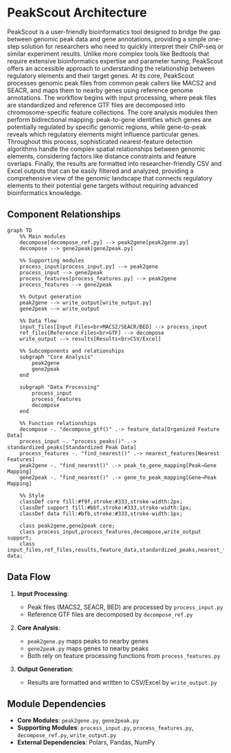 # PeakScout Architecture

PeakScout is a user-friendly bioinformatics tool designed to bridge the gap between genomic peak data and gene annotations, providing a simple one-step solution for researchers who need to quickly interpret their ChIP-seq or similar experiment results. Unlike more complex tools like Bedtools that require extensive bioinformatics expertise and parameter tuning, PeakScout offers an accessible approach to understanding the relationship between regulatory elements and their target genes. At its core, PeakScout processes genomic peak files from common peak callers like MACS2 and SEACR, and maps them to nearby genes using reference genome annotations. The workflow begins with input processing, where peak files are standardized and reference GTF files are decomposed into chromosome-specific feature collections. The core analysis modules then perform bidirectional mapping: peak-to-gene identifies which genes are potentially regulated by specific genomic regions, while gene-to-peak reveals which regulatory elements might influence particular genes. Throughout this process, sophisticated nearest-feature detection algorithms handle the complex spatial relationships between genomic elements, considering factors like distance constraints and feature overlaps. Finally, the results are formatted into researcher-friendly CSV and Excel outputs that can be easily filtered and analyzed, providing a comprehensive view of the genomic landscape that connects regulatory elements to their potential gene targets without requiring advanced bioinformatics knowledge.

## Component Relationships

```mermaid
graph TD
    %% Main modules
    decompose[decompose_ref.py] --> peak2gene[peak2gene.py]
    decompose --> gene2peak[gene2peak.py]
    
    %% Supporting modules
    process_input[process_input.py] --> peak2gene
    process_input --> gene2peak
    process_features[process_features.py] --> peak2gene
    process_features --> gene2peak
    
    %% Output generation
    peak2gene --> write_output[write_output.py]
    gene2peak --> write_output
    
    %% Data flow
    input_files[Input Files<br>MACS2/SEACR/BED] --> process_input
    ref_files[Reference Files<br>GTF] --> decompose
    write_output --> results[Results<br>CSV/Excel]
    
    %% Subcomponents and relationships
    subgraph "Core Analysis"
        peak2gene
        gene2peak
    end
    
    subgraph "Data Processing"
        process_input
        process_features
        decompose
    end
    
    %% Function relationships
    decompose -. "decompose_gtf()" .-> feature_data[Organized Feature Data]
    process_input -. "process_peaks()" .-> standardized_peaks[Standardized Peak Data]
    process_features -. "find_nearest()" .-> nearest_features[Nearest Features]
    peak2gene -. "find_nearest()" .-> peak_to_gene_mapping[Peak→Gene Mapping]
    gene2peak -. "find_nearest()" .-> gene_to_peak_mapping[Gene→Peak Mapping]
    
    %% Style
    classDef core fill:#f9f,stroke:#333,stroke-width:2px;
    classDef support fill:#bbf,stroke:#333,stroke-width:1px;
    classDef data fill:#bfb,stroke:#333,stroke-width:1px;
    
    class peak2gene,gene2peak core;
    class process_input,process_features,decompose,write_output support;
    class input_files,ref_files,results,feature_data,standardized_peaks,nearest_features data;
```

## Data Flow

1. **Input Processing**:
   - Peak files (MACS2, SEACR, BED) are processed by `process_input.py`
   - Reference GTF files are decomposed by `decompose_ref.py`

2. **Core Analysis**:
   - `peak2gene.py` maps peaks to nearby genes
   - `gene2peak.py` maps genes to nearby peaks
   - Both rely on feature processing functions from `process_features.py`

3. **Output Generation**:
   - Results are formatted and written to CSV/Excel by `write_output.py`

## Module Dependencies

- **Core Modules**: `peak2gene.py`, `gene2peak.py`
- **Supporting Modules**: `process_input.py`, `process_features.py`, `decompose_ref.py`, `write_output.py`
- **External Dependencies**: Polars, Pandas, NumPy
